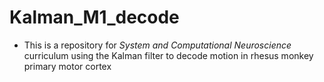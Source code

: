 # Kalman_M1_decode

- This is a repository for *System and Computational Neuroscience* curriculum using the Kalman filter to decode motion in rhesus monkey primary motor cortex

